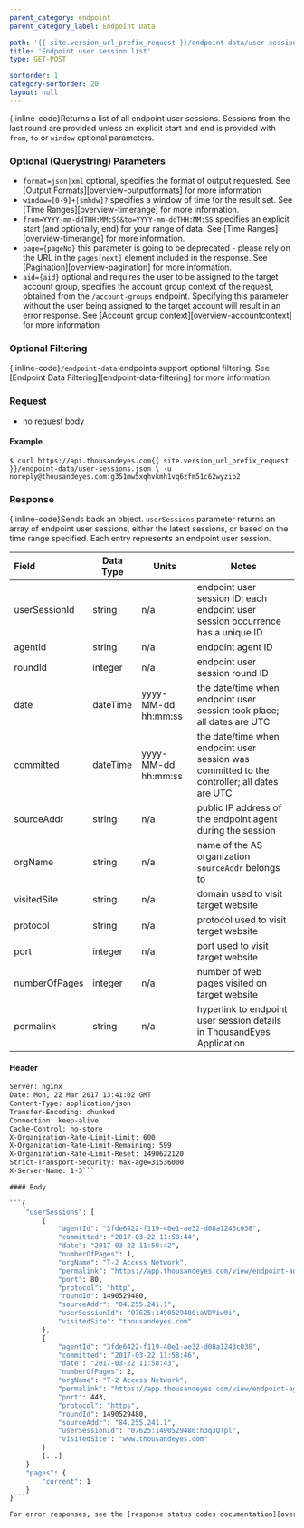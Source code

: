 ```yaml
---
parent_category: endpoint
parent_category_label: Endpoint Data

path: '{{ site.version_url_prefix_request }}/endpoint-data/user-sessions'
title: 'Endpoint user session list'
type: GET-POST

sortorder: 1
category-sortorder: 20
layout: null
---
```


{.inline-code}Returns a list of all endpoint user sessions. Sessions from the last round are provided unless an explicit start and end is provided with `from`, `to` or `window` optional parameters.

### Optional (Querystring) Parameters

* `format=json|xml` optional, specifies the format of output requested.  See [Output Formats][overview-outputformats] for more information
* `window=[0-9]+[smhdw]?` specifies a window of time for the result set.  See [Time Ranges][overview-timerange] for more information.
* `from=YYYY-mm-ddTHH:MM:SS&to=YYYY-mm-ddTHH:MM:SS` specifies an explicit start (and optionally, end) for your range of data.  See [Time Ranges][overview-timerange] for more information.
* `page={pageNo}` this parameter is going to be deprecated - please rely on the URL in the `pages[next]` element included in the response. See [Pagination][overview-pagination] for more information.
* `aid={aid}` optional and requires the user to be assigned to the target account group, specifies the account group context of the request, obtained from the `/account-groups` endpoint.  Specifying this parameter without the user being assigned to the target account will result in an error response. See [Account group context][overview-accountcontext] for more information

### Optional Filtering

{.inline-code}`/endpoint-data` endpoints support optional filtering. See [Endpoint Data Filtering][endpoint-data-filtering] for more information.

### Request

* no request body

#### Example

`$ curl https://api.thousandeyes.com{{ site.version_url_prefix_request }}/endpoint-data/user-sessions.json \
  -u noreply@thousandeyes.com:g351mw5xqhvkmh1vq6zfm51c62wyzib2`

### Response

{.inline-code}Sends back an object. `userSessions` parameter returns an array of endpoint user sessions, either the latest sessions, or based on the time range specified.
Each entry represents an endpoint user session.

Field | Data Type | Units | Notes
:------------|-------------|-------------|-------------|
userSessionId | string | n/a | endpoint user session ID; each endpoint user session occurrence has a unique ID
agentId | string | n/a | endpoint agent ID
roundId | integer | n/a | endpoint user session round ID
date | dateTime | yyyy-MM-dd hh:mm:ss | the date/time when endpoint user session took place; all dates are UTC
committed | dateTime | yyyy-MM-dd hh:mm:ss | the date/time when endpoint user session was committed to the controller; all dates are UTC
sourceAddr | string | n/a | public IP address of the endpoint agent during the session
orgName | string | n/a | name of the AS organization `sourceAddr` belongs to
visitedSite | string | n/a | domain used to visit target website
protocol | string | n/a | protocol used to visit target website
port | integer | n/a | port used to visit target website
numberOfPages | integer | n/a | number of web pages visited on target website
permalink | string | n/a | hyperlink to endpoint user session details in ThousandEyes Application

#### Header

```HTTP/1.1 200 OK
Server: nginx
Date: Mon, 22 Mar 2017 13:41:02 GMT
Content-Type: application/json
Transfer-Encoding: chunked
Connection: keep-alive
Cache-Control: no-store
X-Organization-Rate-Limit-Limit: 600
X-Organization-Rate-Limit-Remaining: 599
X-Organization-Rate-Limit-Reset: 1490622120
Strict-Transport-Security: max-age=31536000
X-Server-Name: 1-3```

#### Body

```{
    "userSessions": [
        {
            "agentId": "3fde6422-f119-40e1-ae32-d08a1243c038",
            "committed": "2017-03-22 11:58:44",
            "date": "2017-03-22 11:58:42",
            "numberOfPages": 1,
            "orgName": "T-2 Access Network",
            "permalink": "https://app.thousandeyes.com/view/endpoint-agent/?roundId=1490529480&scenarioId=sessionDetails&binSize=300000&__aid=7625",
            "port": 80,
            "protocol": "http",
            "roundId": 1490529480,
            "sourceAddr": "84.255.241.1",
            "userSessionId": "07625:1490529480:aVDViw0i",
            "visitedSite": "thousandeyes.com"
        },
        {
            "agentId": "3fde6422-f119-40e1-ae32-d08a1243c038",
            "committed": "2017-03-22 11:58:46",
            "date": "2017-03-22 11:58:43",
            "numberOfPages": 2,
            "orgName": "T-2 Access Network",
            "permalink": "https://app.thousandeyes.com/view/endpoint-agent/?roundId=1490529480&scenarioId=sessionDetails&binSize=300000&__aid=7625",
            "port": 443,
            "protocol": "https",
            "roundId": 1490529480,
            "sourceAddr": "84.255.241.1",
            "userSessionId": "07625:1490529480:h3qJQTpl",
            "visitedSite": "www.thousandeyes.com"
        }
        [...]
    }
    "pages": {
        "current": 1
    }
}```

For error responses, see the [response status codes documentation][overview-responsestatuscodes].
